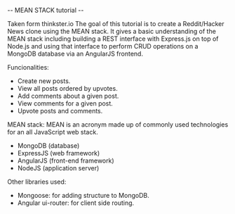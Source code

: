 -- MEAN STACK tutorial --

Taken form thinkster.io
The goal of this tutorial is to create a Reddit/Hacker News clone using the MEAN stack. It gives a basic understanding of the MEAN stack 
including building a REST interface with Express.js on top of Node.js and using that interface to perform CRUD operations on a MongoDB 
database via an AngularJS frontend.

Funcionalities:
- Create new posts.
- View all posts ordered by upvotes.
- Add comments about a given post.
- View comments for a given post.
- Upvote posts and comments.

MEAN stack: MEAN is an acronym made up of commonly used technologies for an all JavaScript web stack.
- MongoDB (database)
- ExpressJS (web framework)
- AngularJS (front-end framework)
- NodeJS (application server)


Other libraries used:
- Mongoose: for adding structure to MongoDB.
- Angular ui-router: for client side routing.
